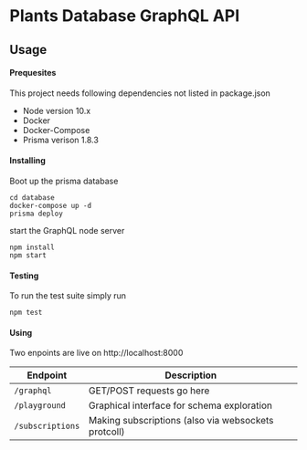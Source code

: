 # Plants Database GraphQL API

## Usage

#### Prequesites

This project needs following dependencies not listed in package.json

- Node version 10.x
- Docker
- Docker-Compose
- Prisma verison 1.8.3

#### Installing
Boot up the prisma database
```
cd database
docker-compose up -d
prisma deploy
```

start the GraphQL node server
```
npm install
npm start
```

#### Testing
To run the test suite simply run
```
npm test
```


#### Using

Two enpoints are live on http://localhost:8000

| Endpoint         | Description                                         |
| ---------------- | --------------------------------------------------- |
| `/graphql`       | GET/POST requests go here                           |
| `/playground`    | Graphical interface for schema exploration          |
| `/subscriptions` | Making subscriptions (also via websockets protcoll) |

<!-- #### Further documentation
check out the repository and open `./doc/schema/index.html` in -->